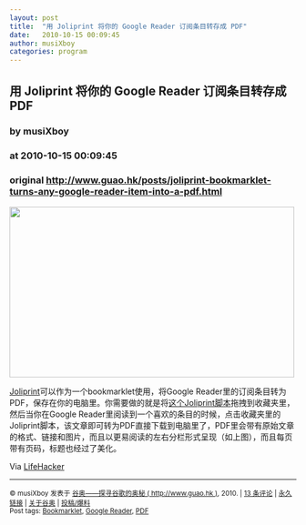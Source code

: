 ```yaml
---
layout: post
title:  "用 Joliprint 将你的 Google Reader 订阅条目转存成 PDF"
date:   2010-10-15 00:09:45
author: musiXboy
categories: program
---
```


## 用 Joliprint 将你的 Google Reader 订阅条目转存成 PDF
### by musiXboy
### at 2010-10-15 00:09:45
### original <http://www.guao.hk/posts/joliprint-bookmarklet-turns-any-google-reader-item-into-a-pdf.html>

<p><img title="joliprint" src="http://www.guao.hk/wp-content/uploads/2010/10/joliprint.jpg" alt="" width="500" height="300"></p>
<p><a href="http://joliprint.com/2010/10/07/print-to-pdf-google-reader/">Joliprint</a>可以作为一个bookmarklet使用，将Google Reader里的订阅条目转为PDF，保存在你的电脑里。你需要做的就是将<a href="javascript:void(0);">这个Joliprint脚本</a>拖拽到收藏夹里，然后当你在Google Reader里阅读到一个喜欢的条目的时候，点击收藏夹里的Joliprint脚本，该文章即可转为PDF直接下载到电脑里了，PDF里会带有原始文章的格式、链接和图片，而且以更易阅读的左右分栏形式呈现（如上图），而且每页带有页码，标题也经过了美化。</p>
<p>Via <a href="http://lifehacker.com/5663078/joliprint-bookmarklet-turns-any-google-reader-item-into-a-pdf">LifeHacker</a></p>
<hr>
<p><small>© musiXboy 发表于 <a href="http://www.guao.hk">谷奥——探寻谷歌的奥秘 ( http://www.guao.hk )</a>, 2010.  |
<a href="http://www.guao.hk/posts/joliprint-bookmarklet-turns-any-google-reader-item-into-a-pdf.html#comments">13 条评论</a> |
<a href="http://www.guao.hk/posts/joliprint-bookmarklet-turns-any-google-reader-item-into-a-pdf.html">永久链接</a> |
<a href="http://google.org.cn/about/">关于谷奥</a> |
<a href="http://google.org.cn/submit/">投稿/爆料</a><br>
Post tags: <a href="http://www.guao.hk/tag/bookmarklet" rel="tag">Bookmarklet</a>, <a href="http://www.guao.hk/tag/google-reader" rel="tag">Google Reader</a>, <a href="http://www.guao.hk/tag/pdf" rel="tag">PDF</a>
</small></p>
<img src="http://img.tongji.linezing.com/1105192/tongji.php" border="0" width="0" height="0">